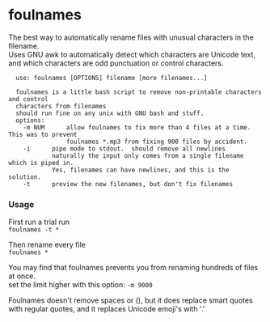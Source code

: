 # foulnames
The best way to automatically rename files with unusual characters in the filename.    
Uses GNU awk to automatically detect which characters are Unicode text, and which characters are odd punctuation or control characters.
      
      use: foulnames [OPTIONS] filename [more filenames...]

      foulnames is a little bash script to remove non-printable characters and control
      characters from filenames
      should run fine on any unix with GNU bash and stuff. 
      options: 
        -m NUM      allow foulnames to fix more than 4 files at a time. This was to prevent 
                    foulnames *.mp3 from fixing 900 files by accident.
        -i      pipe mode to stdout.  should remove all newlines
                naturally the input only comes from a single filename which is piped in.  
                Yes, filenames can have newlines, and this is the solution.
        -t      preview the new filenames, but don't fix filenames


### Usage 

First run a trial run    
    `foulnames -t *`

Then rename every file    
    `foulnames * `

You may find that foulnames prevents you from renaming hundreds of files at once.    
set the limit higher with this option: ` -m 9000 `

Foulnames doesn't remove spaces or (), but it does replace smart quotes with regular quotes, and it replaces Unicode emoji's with '.'
